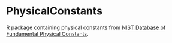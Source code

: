 PhysicalConstants
==================

R package containing physical constants from [NIST Database of Fundamental Physical Constants][NISTwebsite].

[NISTwebsite]: http://physics.nist.gov/cuu/Constants/index.html